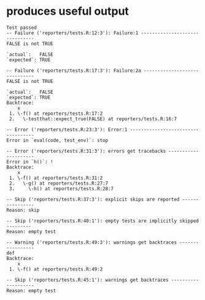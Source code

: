 # produces useful output

    Test passed 
    -- Failure ('reporters/tests.R:12:3'): Failure:1 -------------------------------
    FALSE is not TRUE
    
    `actual`:   FALSE
    `expected`: TRUE 
    
    -- Failure ('reporters/tests.R:17:3'): Failure:2a ------------------------------
    FALSE is not TRUE
    
    `actual`:   FALSE
    `expected`: TRUE 
    Backtrace:
        x
     1. \-f() at reporters/tests.R:17:2
     2.   \-testthat::expect_true(FALSE) at reporters/tests.R:16:7
    
    -- Error ('reporters/tests.R:23:3'): Error:1 -----------------------------------
    Error in `eval(code, test_env)`: stop
    
    -- Error ('reporters/tests.R:31:3'): errors get tracebacks ---------------------
    Error in `h()`: !
    Backtrace:
        x
     1. \-f() at reporters/tests.R:31:2
     2.   \-g() at reporters/tests.R:27:7
     3.     \-h() at reporters/tests.R:28:7
    
    -- Skip ('reporters/tests.R:37:3'): explicit skips are reported ----------------
    Reason: skip
    
    -- Skip ('reporters/tests.R:40:1'): empty tests are implicitly skipped ---------
    Reason: empty test
    
    -- Warning ('reporters/tests.R:49:3'): warnings get backtraces -----------------
    def
    Backtrace:
        x
     1. \-f() at reporters/tests.R:49:2
    
    -- Skip ('reporters/tests.R:45:1'): warnings get backtraces --------------------
    Reason: empty test
    

